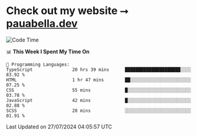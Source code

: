 # Check out my website ⭢ [pauabella.dev](https://pauabella.dev)

<!--START_SECTION:waka-->
![Code Time](http://img.shields.io/badge/Code%20Time-3%2C608%20hrs%2038%20mins-blue)

📊 **This Week I Spent My Time On** 

```text
💬 Programming Languages: 
TypeScript               20 hrs 39 mins      █████████████████████░░░░   83.92 % 
HTML                     1 hr 47 mins        ██░░░░░░░░░░░░░░░░░░░░░░░   07.25 % 
CSS                      55 mins             █░░░░░░░░░░░░░░░░░░░░░░░░   03.78 % 
JavaScript               42 mins             █░░░░░░░░░░░░░░░░░░░░░░░░   02.88 % 
SCSS                     28 mins             ░░░░░░░░░░░░░░░░░░░░░░░░░   01.91 % 
```


 Last Updated on 27/07/2024 04:05:57 UTC
<!--END_SECTION:waka-->

